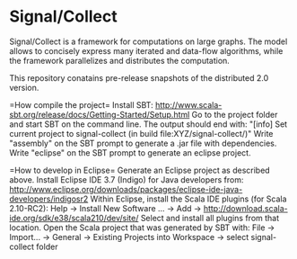 Signal/Collect
==============

Signal/Collect is a framework for computations on large graphs. The model allows to concisely express many iterated and data-flow algorithms, while the framework parallelizes and distributes the computation.

This repository conatains pre-release snapshots of the distributed 2.0 version.

=How compile the project=
Install SBT: http://www.scala-sbt.org/release/docs/Getting-Started/Setup.html
Go to the project folder and start SBT on the command line. The output should end with:
"[info] Set current project to signal-collect (in build file:XYZ/signal-collect/)"
Write "assembly" on the SBT prompt to generate a .jar file with dependencies.
Write "eclipse" on the SBT prompt to generate an eclipse project.

=How to develop in Eclipse=
Generate an Eclipse project as described above.
Install Eclipse IDE 3.7 (Indigo) for Java developers from: http://www.eclipse.org/downloads/packages/eclipse-ide-java-developers/indigosr2
Within Eclipse, install the Scala IDE plugins (for Scala 2.10-RC2): Help -> Install New Software ... -> Add -> http://download.scala-ide.org/sdk/e38/scala210/dev/site/
Select and install all plugins from that location.
Open the Scala project that was generated by SBT with: File -> Import... -> General -> Existing Projects into Workspace -> select signal-collect folder